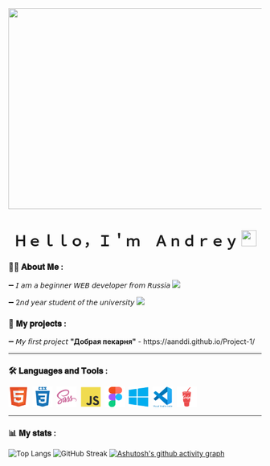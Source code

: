 
<div align="center">
  <img src="https://steamuserimages-a.akamaihd.net/ugc/939459863372582357/D0DCA84EFE97D6F38C0D480B2BBF2EC653543C24/?    imw=512&amp;&amp;ima=fit&amp;impolicy=Letterbox&amp;imcolor=%23000000&amp;letterbox=false" width="900" height="400"/>
</div>

<div align="center">
<h1>Ｈｅｌｌｏ，Ｉ＇ｍ　Ａｎｄｒｅｙ <img src="https://github.com/blackcater/blackcater/raw/main/images/Hi.gif" height="32" width="30"
/></h1>
</div>

### :man_technologist: 𝐀𝐛𝐨𝐮𝐭 𝐌𝐞 :
<p>➖ 𝘐 𝘢𝘮 𝘢 𝘣𝘦𝘨𝘪𝘯𝘯𝘦𝘳 𝘞𝘌𝘉 𝘥𝘦𝘷𝘦𝘭𝘰𝘱𝘦𝘳 𝘧𝘳𝘰𝘮 𝘙𝘶𝘴𝘴𝘪𝘢 <img src="https://emojigraph.org/media/apple/flag-russia_1f1f7-1f1fa.png" height = 25px/></p>

<p>➖ 2𝘯𝘥 𝘺𝘦𝘢𝘳 𝘴𝘵𝘶𝘥𝘦𝘯𝘵 𝘰𝘧 𝘵𝘩𝘦 𝘶𝘯𝘪𝘷𝘦𝘳𝘴𝘪𝘵𝘺 <img src="https://emojio.top/wp-content/uploads/imgemoji/apple/man-student-apple.png" height = 25px/></p>

### 📝 𝐌𝐲 𝐩𝐫𝐨𝐣𝐞𝐜𝐭𝐬 :
<p>➖ 𝘔𝘺 𝘧𝘪𝘳𝘴𝘵 𝘱𝘳𝘰𝘫𝘦𝘤𝘵 <strong> "Добрая пекарня"</strong> - https://aanddi.github.io/Project-1/</p>

<hr>

### :hammer_and_wrench: 𝐋𝐚𝐧𝐠𝐮𝐚𝐠𝐞𝐬 𝐚𝐧𝐝 𝐓𝐨𝐨𝐥𝐬 :
<div>
  
  <img src="https://github.com/devicons/devicon/blob/master/icons/html5/html5-original.svg" title="HTML5" alt="HTML" width="40" height="40"/>&nbsp;
  <img src="https://github.com/devicons/devicon/blob/master/icons/css3/css3-plain-wordmark.svg"  title="CSS3" alt="CSS" width="40" height="40"/>&nbsp;
   <img src="https://github.com/devicons/devicon/blob/master/icons/sass/sass-original.svg" title="HTML5" alt="SASS" width="40" height="40"/>&nbsp;
  <img src="https://github.com/devicons/devicon/blob/master/icons/javascript/javascript-original.svg" title="JavaScript" alt="JavaScript" width="40" height="40"/>&nbsp;
  <img src="https://github.com/devicons/devicon/blob/master/icons/figma/figma-original.svg" title="figma 10" alt="figma 10" width="40" height="40"/>&nbsp;
  <img src="https://github.com/devicons/devicon/blob/master/icons/windows8/windows8-original.svg" title="windows 10" alt="windows 10" width="40" height="40"/>&nbsp;
  <img src="https://github.com/devicons/devicon/blob/master/icons/vscode/vscode-original-wordmark.svg" title="vscode" alt="vscode 10" width="40" height="40"/>&nbsp;
   <img src="https://github.com/devicons/devicon/blob/master/icons/gulp/gulp-plain.svg" title="vscode 10" alt="GULP" width="40" height="40"/>&nbsp;
  
</div>
<hr>

### :bar_chart: 𝐌𝐲 𝐬𝐭𝐚𝐭𝐬 :

![Top Langs](https://github-readme-stats.vercel.app/api/top-langs/?username=aanddi&theme=vision-friendly-dark)
![GitHub Streak](http://github-readme-streak-stats.herokuapp.com?user=aanddi&theme=dark&background=000000)
[![Ashutosh's github activity graph](https://activity-graph.herokuapp.com/graph?username=aanddi&theme=gotham)](https://github.com/ashutosh00710/github-readme-activity-graph)
